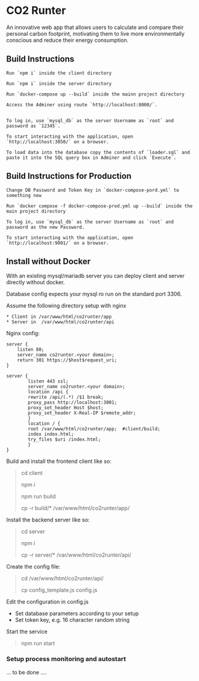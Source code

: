 # CO2 Runter 


An innovative web app that allows users to calculate and compare their personal carbon footprint, motivating them to live more environmentally conscious and reduce their energy consumption.


## Build Instructions

    Run `npm i` inside the client directory

    Run `npm i` inside the server directory

    Run `docker-compose up --build` inside the mainn project directory

    Access the Adminer using route `http://localhost:8000/`.


    To log in, use `mysql_db` as the server Username as `root` and password as `12345`.

    To start interacting with the application, open `http://localhost:3050/` on a browser.

    To load data into the database copy the contents of `loader.sql` and paste it into the SQL query box in Adminer and click `Execute`.


## Build Instructions for Production

    Change DB Password and Token Key in `docker-compose-pord.yml` to something new 

    Run `docker compose -f docker-compose-prod.yml up --build` inside the main project directory

    To log in, use `mysql_db` as the server Username as `root` and password as the new Password.

    To start interacting with the application, open `http://localhost:9001/` on a browser.

## Install without Docker

With an existing mysql/mariadb server you can deploy client and server directly without docker. 

Database config expects your mysql ro run on the standard port 3306.

Assume the following directory setup with nginx

    * Client in /var/www/html/co2runter/app
    * Server in  /var/www/html/co2runter/api

Nginx config:

```
server {
    listen 80;
    server_name co2runter.<your domain>;
    return 301 https://$host$request_uri;
}

server {
        listen 443 ssl;
        server_name co2runter.<your domain>;
        location /api {
        rewrite /api/(.*) /$1 break;
        proxy_pass http://localhost:3001;
        proxy_set_header Host $host;
        proxy_set_header X-Real-IP $remote_addr;
        }
        location / {
        root /var/www/html/co2runter/app;  #client/build;
        index index.html;
        try_files $uri /index.html;
        }
}

```



Build and install the frontend client like so:

> cd client 
> 
> npm i 
> 
> npm run build 
> 
> cp -r build/* /var/www/html/co2runter/app/ 
> 

Install the backend server like so:

> cd server 
> 
> npm i 
> 
> cp -r server/* /var/www/html/co2runter/api/ 
> 

Create the config file:

> cd /var/www/html/co2runter/api/ 
>
> cp config_template.js config.js
>

Edit the configuration in config.js

   * Set database parameters according to your setup
   * Set token key, e.g. 16 character random string

Start the service

> npm run start
>

### Setup process monitoring and autostart

... to be done ....

